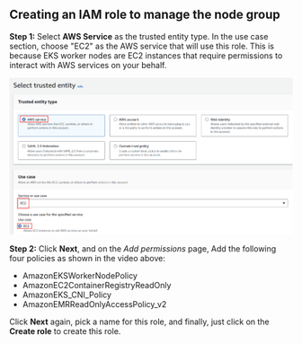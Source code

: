 ## Creating an IAM role to manage the node group

**Step 1:** Select **AWS Service** as the trusted entity type. In the use case section, choose "EC2" as the AWS service that will use this role. This is because EKS worker nodes are EC2 instances that require permissions to interact with AWS services on your behalf. 

![Choose EC2 from the use cases](nodegroup-1.png)

**Step 2:** Click **Next**, and on the *Add permissions* page, Add the following four policies as shown in the video above:

- AmazonEKSWorkerNodePolicy
- AmazonEC2ContainerRegistryReadOnly
- AmazonEKS_CNI_Policy
- AmazonEMRReadOnlyAccessPolicy_v2

Click **Next** again, pick a name for this role, and finally, just click on the **Create role** to create this role.
